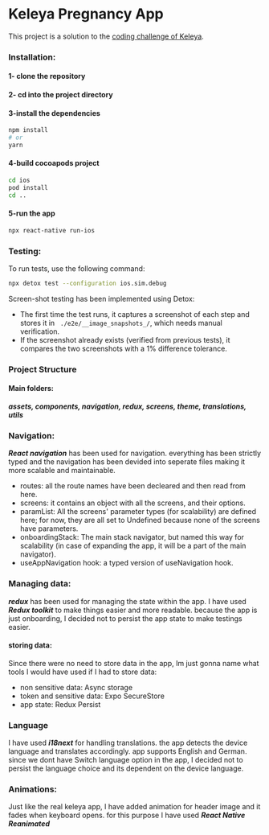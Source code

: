 
# Keleya Pregnancy App


This project is a solution to the [coding challenge of Keleya](https://gist.github.com/keleya-engineering/fc641063662b4643aa9b4c5f8d5b65ac#file-keleya-challenge-mobile-react-native-md).


### Installation:
#### 1- clone the repository
#### 2- cd into the project directory
#### 3-install the dependencies
```bash
npm install
# or
yarn
```
#### 4-build cocoapods project
```bash
cd ios
pod install
cd ..
```
#### 5-run the app
```bash
npx react-native run-ios
```

### Testing:
To run tests, use the following command:
```bash
npx detox test --configuration ios.sim.debug
```
Screen-shot testing has been implemented using Detox:
- The first time the test runs, it captures a screenshot of each step and stores it in ``` ./e2e/__image_snapshots_/```, which needs manual verification.
- If the screenshot already exists (verified from previous tests), it compares the two screenshots with a 1% difference tolerance.

### Project Structure
#### Main folders:
***assets, components, navigation, redux, screens, theme, translations, utils***

### Navigation:
***React navigation*** has been used for navigation. everything has been strictly typed and the navigation has been devided into seperate files making it more scalable and maintainable. 
- routes: all the route names have been decleared and then read from here.
- screens: it contains an object with all the screens, and their options.
- paramList: All the screens' parameter types (for scalability) are defined here; for now, they are all set to Undefined because none of the screens have parameters.
- onboardingStack: The main stack navigator, but named this way for scalability (in case of expanding the app, it will be a part of the main navigator).
- useAppNavigation hook: a typed version of useNavigation hook.

### Managing data:
***redux*** has been used for managing the state within the app. I have used ***Redux toolkit*** to make things easier and more readable.
because the app is just onboarding, I decided not to persist the app state to make testings easier.
#### storing data:
Since there were no need to store data in the app, Im just gonna name what tools I would have used if I had to store data:
- non sensitive data: Async storage
- token and sensitive data: Expo SecureStore
- app state: Redux Persist

### Language
I have used ***i18next*** for handling translations. the app detects the device language and translates accordingly. app supports English and German.
since we dont have Switch language option in the app, I decided not to persist the language choice and its dependent on the device language.

### Animations:
Just like the real keleya app, I have added animation for header image and it fades when keyboard opens. for this purpose I have used ***React Native Reanimated***


